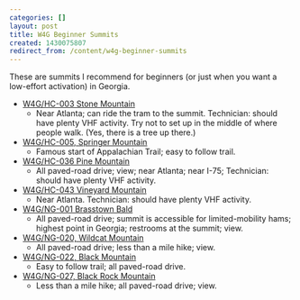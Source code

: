 ```yaml
---
categories: []
layout: post
title: W4G Beginner Summits
created: 1430075807
redirect_from: /content/w4g-beginner-summits
---
```

These are summits I recommend for beginners (or just when you want a low-effort activation) in Georgia.

* [W4G/HC-003 Stone Mountain](/content/sota-guide-w4ghc-003-stone-mountain)
    * Near Atlanta; can ride the tram to the summit.  Technician: should have plenty VHF activity.  Try not to set up in the middle of where people walk.  (Yes, there is a tree up there.)
* [W4G/HC-005, Springer Mountain](/content/sota-guide-w4ghc-005-springer-mountain)
    * Famous start of Appalachian Trail; easy to follow trail.
* [W4G/HC-036 Pine Mountain](/content/sota-guide-w4ghc-036-pine-mountain)
    * All paved-road drive; view; near Atlanta; near I-75; Technician: should have plenty VHF activity.
* [W4G/HC-043 Vineyard Mountain](/content/sota-guide-w4ghc-043-vineyard-mountain)
    * Near Atlanta.  Technician: should have plenty VHF activity.
* [W4G/NG-001 Brasstown Bald](/content/sota-guide-w4gng-001-brasstown-bald)
    * All paved-road drive; summit is accessible for limited-mobility hams; highest point in Georgia; restrooms at the summit; view.
* [W4G/NG-020, Wildcat Mountain](/content/sota-guide-w4gng-020-wildcat-mountain)
    * All paved-road drive; less than a mile hike; view.
* [W4G/NG-022, Black Mountain](/content/sota-guide-w4gng-024-black-mountain)
    * Easy to follow trail; all paved-road drive.
* [W4G/NG-027, Black Rock Mountain](/content/sota-guide-w4gng-027-black-rock-mountain)
    * Less than a mile hike; all paved-road drive; view.
